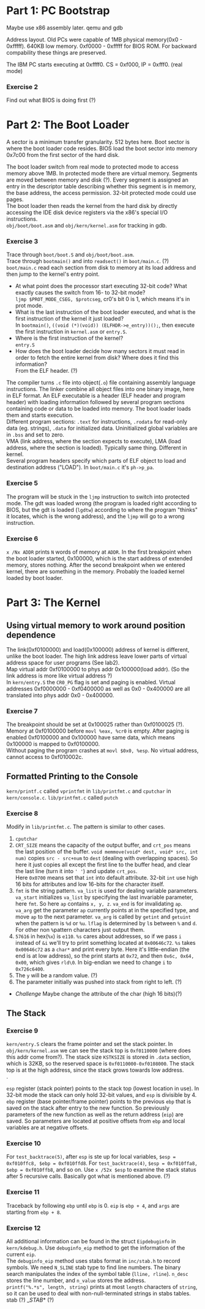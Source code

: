# Part 1: PC Bootstrap

Maybe use x86 assembly later. qemu and gdb

Address layout. Old PCs were capable of 1MB physical memory(0x0 - 0xfffff). 640KB low memory. 0xf0000 - 0xfffff for BIOS ROM. For backward compability these things are preserved. 

The IBM PC starts executing at 0xffff0. CS = 0xf000, IP = 0xfff0. (real mode)

### Exercise 2
Find out what BIOS is doing first (?)

# Part 2: The Boot Loader
A sector is a minimum transfer granularity. 512 bytes here. Boot sector is where the boot loader code resides. BIOS load the boot sector into memory 0x7c00 from the first sector of the hard disk. 

The boot loader switch from real mode to protected mode to access memory above 1MB. In protected mode there are virtual memory. Segments are moved between memory and disk (?). Every segment is assigned an entry in the descriptor table describing whether this segment is in memory, the base address, the access permission. 32-bit protected mode could use pages. \
The boot loader then reads the kernel from the hard disk by directly accessing the IDE disk device registers via the x86's special I/O instructions.\
`obj/boot/boot.asm` and `obj/kern/kernel.asm` for tracking in gdb.

### Exercise 3
Trace through `boot/boot.S` and `obj/boot/boot.asm`.\
Trace through `bootmain()` and into `readsect()` in `boot/main.c`. (?) `boot/main.c` read each section from disk to memory at its load address and then jump to the kernel's entry point.

* At what point does the processor start executing 32-bit code? What exactly causes the switch from 16- to 32-bit mode?\
`ljmp $PROT_MODE_CSEG, $protcseg`, cr0's bit 0 is 1, which means it's in prot mode.
* What is the last instruction of the boot loader executed, and what is the first instruction of the kernel it just loaded?\
In `bootmain()`, `((void (*)(void)) (ELFHDR->e_entry))();`, then execute the first instruction in `kernel.asm` or `entry.S`.
* Where is the first instruction of the kernel?\
`entry.S`
* How does the boot loader decide how many sectors it must read in order to fetch the entire kernel from disk? Where does it find this information?\
From the ELF header. (?)

The compiler turns `.c` file into object(`.o`) file containing assembly language instructions. The linker combine all object files into one binary image, here in ELF format. An ELF executable is a header (ELF header and program header) with loading information followed by several program sections containing code or data to be loaded into memory. The boot loader loads them and starts execution.\
Different program sections: `.text` for instructions, `.rodata` for read-only data (eg. strings), `.data` for initialized data. Uninitialized global variables are in `.bss` and set to zero. \
VMA (link address, where the section expects to execute), LMA (load address, where the section is loaded). Typically same thing. Different in kernel.\
Several program headers specify which parts of ELF object to load and destination address ("LOAD"). In `boot/main.c` it's `ph->p_pa`.

### Exercise 5
The program will be stuck in the `ljmp` instruction to switch into protected mode. The gdt was loaded wrong (the program is loaded right according to BIOS, but the gdt is loaded (`lgdtw`) according to where the program "thinks" it locates, which is the wrong address), and the `ljmp` will go to a wrong instruction.

### Exercise 6
`x /Nx ADDR` prints `N` words of memory at `ADDR`. In the first breakpoint when the boot loader started, 0x100000, which is the start address of extended memory, stores nothing. After the second breakpoint when we entered kernel, there are something in the memory. Probably the loaded kernel loaded by boot loader.

# Part 3: The Kernel
## Using virtual memory to work around position dependence
The link(0xf0100000) and load(0x100000) address of kernel is different, unlike the boot loader. The high link address leave lower parts of virtual address space for user programs (See lab2).\
Map virtual addr 0xf0100000 to phys addr 0x100000(load addr). (So the link address is more like virtual address ?)\
In `kern/entry.S` the `CR0_PG` flag is set and paging is enabled. Virtual addresses 0xf0000000 - 0xf0400000 as well as 0x0 - 0x400000 are all translated into phys addr
0x0 - 0x400000.

### Exercise 7
The breakpoint should be set at 0x100025 rather than 0xf0100025 (?). \
Memory at 0xf0100000 before `movl %eax, %cr0` is empty. After paging is enabled 0xf0100000 and 0x100000 have same data, which means 0x100000 is mapped to 0xf0100000.\
Without paging the program crashes at `movl $0x0, %esp`. No virtual address, cannot access to 0xf010002c.

## Formatted Printing to the Console
`kern/printf.c` called `vprintfmt` in `lib/printfmt.c` and `cputchar` in `kern/console.c`. `lib/printfmt.c` called `putch` 

### Exercise 8
Modify in `lib/printfmt.c`. The pattern is similar to other cases.

1. `cputchar`
2. `CRT_SIZE` means the capacity of the output buffer, and `crt_pos` means the last position of the buffer. `void memmove(void* dest, void* src, int num)` copies `src - src+num` to `dest` (dealing with overlapping spaces). So here it just copies all except the first line to the buffer head, and clear the last line (turn it into `' '`) and update `crt_pos`. \
Here `0x0700` means set that `int` into default attribute. 32-bit `int` use high 16 bits for attributes and low 16-bits for the character itself.
3. `fmt` is the string pattern. `va_list` is used for dealing variable parameters. `va_start` initializes `va_list` by specifying the last invariable parameter, here `fmt`. So here `ap` contains `x, y, z`. `va_end` is for invalidating `ap`.\
`va_arg` get the parameter `ap` currently points at in the specified type, and move `ap` to the next parameter. `va_arg` is called by `getint` and `getuint` when the pattern is `%d` or `%u`. `lflag` is determined by `l`s between `%` and `d`. For other non `%`pattern characters just output them.
4. `57616` in hex(`%x`) is `e110`. `%s` cares about addresses, so if we pass `i` instead of `&i` we'll try to print something located at `0x00646c72`. `%s` takes `0x00646c72` as a `char*` and print every byte. Here it's little-endian (the end is at low address), so the print starts at `0x72`, and then `0x6c, 0x64, 0x00`, which gives `rld\0`. In big-endian we need to change `i` to `0x726c6400`.
5. The `y` will be a random value. (?)
6. The parameter initially was pushed into stack from right to left. (?)
* *Challenge* Maybe change the attribute of the char (high 16 bits)(?)

## The Stack
### Exercise 9
`kern/entry.S` clears the frame pointer and set the stack pointer. In `obj/kern/kernel.asm` we can see the stack top is `0xf0110000` (where does this addr come from?). The stack size `KSTKSIZE` is stored in `.data` section, which is 32KB, so the reserved space is `0xf0110000-0xf0108000`. The stack top is at the high address, since the stack grows towards low address.\
.

`esp` register (stack pointer) points to the stack top (lowest location in use). In 32-bit mode the stack can only hold 32-bit values, and `esp` is divisible by 4.\
`ebp` register (base pointer/frame pointer) points to the previous `ebp` that is saved on the stack after entry to the new function. So previously parameters of the new function as well as the return address (`eip`) are saved. So parameters are located at positive offsets from `ebp` and local variables are at negative offsets.

### Exercise 10
For `test_backtrace(5)`, after `esp` is ste up for local variables, `$esp = 0xf010ffc8, $ebp = 0xf010ffd8`. For `test_backtrace(4)`, `$esp = 0xf010ffa8, $ebp = 0xf010ffb8`, and so on. Use `x /52x $esp` to examine the stack status after 5 recursive calls. Basically got what is mentioned above. (?)

### Exercise 11
Traceback by following `ebp` until `ebp` is 0. `eip` is `ebp + 4`, and `args` are starting from `ebp + 8`.

### Exercise 12
All additional information can be found in the struct `Eipdebuginfo` in `kern/kdebug.h`. Use `debuginfo_eip` method to get the information of the current `eip`.\
The `debuginfo_eip` method uses stabs format in `inc/stab.h` to record symbols. We need `N_SLINE` stab type to find line numbers. The binary search manipulates the index of the symbol table (`lline, rline`). `n_desc` stores the line number, and `n_value` stores the address.\
`printf("%.*s", length, string)` prints at most `length` characters of `string`, so it can be used to deal with non-null-terminated strings in stabs tables.\
stab (?) __STAB_* (?)


